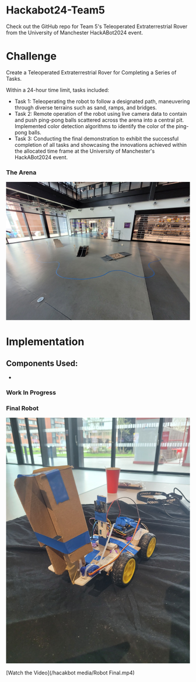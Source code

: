# Hackabot24-Team5
Check out the GitHub repo for Team 5's Teleoperated Extraterrestrial Rover from the University of Manchester HackABot2024 event.

# Challenge
Create a Teleoperated Extraterrestrial Rover for Completing a Series of Tasks. 

Within a 24-hour time limit, tasks included:

- Task 1: Teleoperating the robot to follow a designated path, maneuvering through diverse terrains such as sand, ramps, and bridges.
- Task 2: Remote operation of the robot using live camera data to contain and push ping-pong balls scattered across the arena into a central pit. Implemented color detection algorithms to identify the color of the ping-pong balls.
- Task 3: Conducting the final demonstration to exhibit the successful completion of all tasks and showcasing the innovations achieved within the allocated time frame at the University of Manchester's HackABot2024 event.

### The Arena
<img src="https://github.com/AdarshKaran/Hackabot24-Team5/blob/main/hacakbot%20media/Arena.jpg?raw=true" width="800">



# Implementation

Components Used:
-
-

### Work In Progress


### Final Robot
<img src="https://github.com/AdarshKaran/Hackabot24-Team5/blob/main/hacakbot%20media/Final.jpg?raw=true" width="800">

[Watch the Video](/hacakbot media/Robot Final.mp4)
